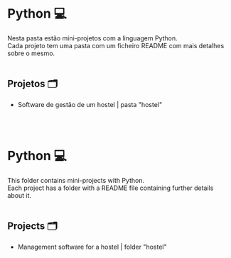 # Python 💻
 Nesta pasta estão mini-projetos com a linguagem Python.<br>
 Cada projeto tem uma pasta com um ficheiro README com mais detalhes sobre o mesmo.
<br>
<br>
## Projetos 🗂️
- Software de gestão de um hostel | pasta "hostel"

<br>
<br>

 # Python 💻
 This folder contains mini-projects with Python.<br>
 Each project has a folder with a README file containing further details about it.
<br>
<br>
 ## Projects 🗂️
 - Management software for a hostel | folder "hostel"
